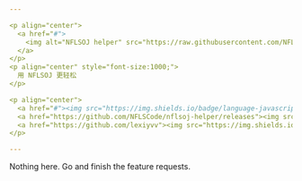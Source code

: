 ```yaml
---

<p align="center">
  <a href="#">
    <img alt="NFLSOJ helper" src="https://raw.githubusercontent.com/NFLSCode/nflsoj-helper/master/icon1024.png" width="128">
  </a>
</p>
<p align="center" style="font-size:1000;">
  用 NFLSOJ 更轻松
</p>

<p align="center">
  <a href="#"><img src="https://img.shields.io/badge/language-javascript-blue.svg"></a>
  <a href="https://github.com/NFLSCode/nflsoj-helper/releases"><img src="https://img.shields.io/badge/version-0.3.3-greeb.svg"></a>
  <a href="https://github.com/lexiyvv"><img src="https://img.shields.io/badge/founder-lexiyvv-orange.svg"></a>
</p>

---
```


Nothing here. Go and finish the feature requests.
